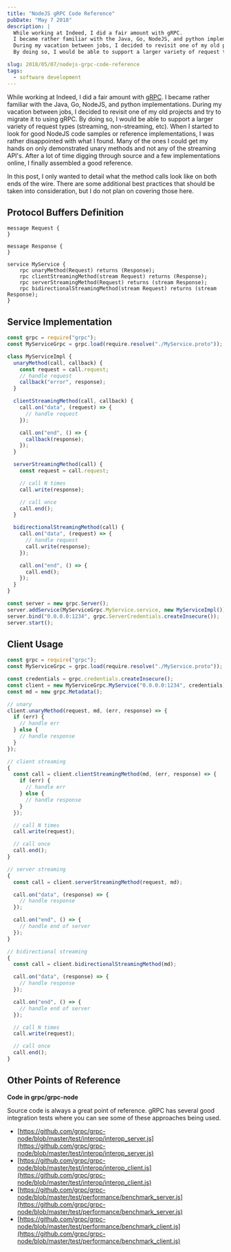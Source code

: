 ```yaml
---
title: "NodeJS gRPC Code Reference"
pubDate: "May 7 2018"
description: |
  While working at Indeed, I did a fair amount with gRPC.
  I became rather familiar with the Java, Go, NodeJS, and python implementations.
  During my vacation between jobs, I decided to revisit one of my old projects and try to migrate it to using gRPC.
  By doing so, I would be able to support a larger variety of request types (streaming, non-streaming, etc).

slug: 2018/05/07/nodejs-grpc-code-reference
tags:
  - software development
---
```


While working at Indeed, I did a fair amount with [gRPC](https://grpc.io/). I became rather familiar with the Java, Go,
NodeJS, and python implementations. During my vacation between jobs, I decided to revisit one of my old projects and try
to migrate it to using gRPC. By doing so, I would be able to support a larger variety of request types (streaming,
non-streaming, etc). When I started to look for good NodeJS code samples or reference implementations, I was rather
disappointed with what I found. Many of the ones I could get my hands on only demonstrated unary methods and not any of
the streaming API's. After a lot of time digging through source and a few implementations online, I finally assembled a
good reference.

In this post, I only wanted to detail what the method calls look like on both ends of the wire. There are some
additional best practices that should be taken into consideration, but I do not plan on covering those here.

<!--more-->

## Protocol Buffers Definition

```
message Request {
}

message Response {
}

service MyService {
    rpc unaryMethod(Request) returns (Response);
    rpc clientStreamingMethod(stream Request) returns (Response);
    rpc serverStreamingMethod(Request) returns (stream Response);
    rpc bidirectionalStreamingMethod(stream Request) returns (stream Response);
}
```

## Service Implementation

```js
const grpc = require("grpc");
const MyServiceGrpc = grpc.load(require.resolve("./MyService.proto"));

class MyServiceImpl {
  unaryMethod(call, callback) {
    const request = call.request;
    // handle request
    callback("error", response);
  }

  clientStreamingMethod(call, callback) {
    call.on("data", (request) => {
      // handle request
    });

    call.on("end", () => {
      callback(response);
    });
  }

  serverStreamingMethod(call) {
    const request = call.request;

    // call N times
    call.write(response);

    // call once
    call.end();
  }

  bidirectionalStreamingMethod(call) {
    call.on("data", (request) => {
      // handle request
      call.write(response);
    });

    call.on("end", () => {
      call.end();
    });
  }
}

const server = new grpc.Server();
server.addService(MyServiceGrpc.MyService.service, new MyServiceImpl());
server.bind("0.0.0.0:1234", grpc.ServerCredentials.createInsecure());
server.start();
```

## Client Usage

```js
const grpc = require("grpc");
const MyServiceGrpc = grpc.load(require.resolve("./MyService.proto"));

const credentials = grpc.credentials.createInsecure();
const client = new MyServiceGrpc.MyService("0.0.0.0:1234", credentials);
const md = new grpc.Metadata();

// unary
client.unaryMethod(request, md, (err, response) => {
  if (err) {
    // handle err
  } else {
    // handle response
  }
});

// client streaming
{
  const call = client.clientStreamingMethod(md, (err, response) => {
    if (err) {
      // handle err
    } else {
      // handle response
    }
  });

  // call N times
  call.write(request);

  // call once
  call.end();
}

// server streaming
{
  const call = client.serverStreamingMethod(request, md);

  call.on("data", (response) => {
    // handle response
  });

  call.on("end", () => {
    // handle end of server
  });
}

// bidirectional streaming
{
  const call = client.bidirectionalStreamingMethod(md);

  call.on("data", (response) => {
    // handle response
  });

  call.on("end", () => {
    // handle end of server
  });

  // call N times
  call.write(request);

  // call once
  call.end();
}
```

## Other Points of Reference

**Code in grpc/grpc-node**

Source code is always a great point of reference. gRPC has several good integration tests where you can see some of
these approaches being used.

- [https://github.com/grpc/grpc-node/blob/master/test/interop/interop_server.js](https://github.com/grpc/grpc-node/blob/master/test/interop/interop_server.js)
- [https://github.com/grpc/grpc-node/blob/master/test/interop/interop_client.js](https://github.com/grpc/grpc-node/blob/master/test/interop/interop_client.js)
- [https://github.com/grpc/grpc-node/blob/master/test/performance/benchmark_server.js](https://github.com/grpc/grpc-node/blob/master/test/performance/benchmark_server.js)
- [https://github.com/grpc/grpc-node/blob/master/test/performance/benchmark_client.js](https://github.com/grpc/grpc-node/blob/master/test/performance/benchmark_client.js)

